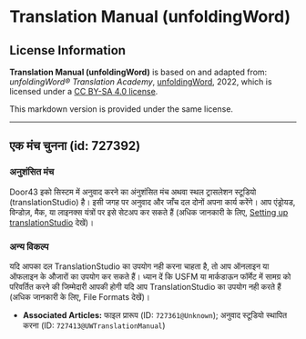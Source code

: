# Translation Manual (unfoldingWord)

## License Information

**Translation Manual (unfoldingWord)** is based on and adapted from: _unfoldingWord® Translation Academy_, [unfoldingWord](https://unfoldingword.org/utw), 2022, which is licensed under a [CC BY-SA 4.0 license](https://creativecommons.org/licenses/by-sa/4.0/legalcode.en).

This markdown version is provided under the same license.



--------------------------------

## एक मंच चुनना (id: 727392)

### अनुशंसित मंच

Door43 इको सिस्टम में अनुवाद करने का अंनुशंसित मंच अथवा स्थल ट्रासलेशन स्टूडियो (translationStudio) है। इसी जगह पर अनुवाद और जाँच दल दोनों अपना कार्य करेंगे। आप एंड्रोयड, विन्डोज़, मैक, या लाइनक्स यंत्रों पर इसे सेटअप कर सकते हैं (अधिक जानकारी के लिए, [Setting up translationStudio](http://ufw.io/ts/) देखें)।

### अन्य विकल्प

यदि आपका दल TranslationStudio का उपयोग नही करना चाहता है, तो आप ऑनलाइन या ऑफलाइन के औजारों का उपयोग कर सकते हैं। ध्यान दें कि USFM या मार्कडाऊन फॉर्मेट में सामग्र को परिवर्तित करने की जिम्मेदारी आपकी होगी यदि आप TranslationStudio का उपयोग नही करते हैं (अधिक जानकारी के लिए, File Formats देखें)।

* **Associated Articles:** फाइल प्रारूप (ID: `727361@Unknown`); अनुवाद स्टूडियो स्थापित करना (ID: `727413@UWTranslationManual`)

